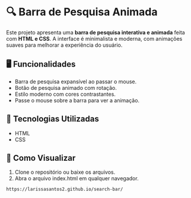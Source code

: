 # 🔍 Barra de Pesquisa Animada

Este projeto apresenta uma **barra de pesquisa interativa e animada** feita com **HTML e CSS**. A interface é minimalista e moderna, com animações suaves para melhorar a experiência do usuário.

## 🖥️ Funcionalidades
- Barra de pesquisa expansível ao passar o mouse.
- Botão de pesquisa animado com rotação.
- Estilo moderno com cores contrastantes.
- Passe o mouse sobre a barra para ver a animação.

## 🎨 Tecnologias Utilizadas
- HTML
- CSS

## 👀 Como Visualizar  
1. Clone o repositório ou baixe os arquivos.  
2. Abra o arquivo index.html em qualquer navegador.
   
```bash
https://larissasantos2.github.io/search-bar/

